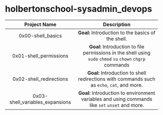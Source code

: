 # holbertonschool-sysadmin_devops
|                  Project Name               |                     Description                     |
| :-----------------------------------------: |  :-----------------------------------------------:  |
|        0x00-shell_basics                    |  **Goal:** Introduction to the basics of the shell.  |
|        0x01-shell_permissions               |  **Goal:** Introduction to file permissions in the shell using ```sudo``` ```chmod``` ```su``` ```chown``` ```chgrp``` commands |
|        0x02-shell_redirections              |  **Goal:** Introduction to shell redirections with commands such as ```echo```, ```cat```, and more.  |
|        0x03-shell_variables_expansions      |  **Goal:** Introduction to environment variables and using commands like ```set``` ```unset``` and more.  |
